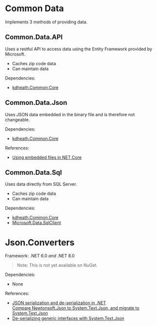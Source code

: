 # Common Data
Implements 3 methods of providing data.

## Common.Data.API
Uses a restful API to access data using the Entity Framework provided by Microsoft.

- Caches zip code data
- Can maintain data

Dependencies:
- [kdheath.Common.Core](https://www.nuget.org/packages/kdheath.Common.Core)

## Common.Data.Json
Uses JSON data embedded in the binary file and is therefore not changeable.

Dependencies:
- [kdheath.Common.Core](https://www.nuget.org/packages/kdheath.Common.Core)

References:
- [Using embedded files in NET Core](https://josef.codes/using-embedded-files-in-dotnet-core/)

## Common.Data.Sql
Uses data directly from SQL Server.

- Caches zip code data
- Can maintain data

Dependencies:
- [kdheath.Common.Core](https://www.nuget.org/packages/kdheath.Common.Core)
- [Microsoft.Data.SqlClient](https://www.nuget.org/packages/Microsoft.Data.SqlClient)

# Json.Converters
Framework: .NET 6.0 _and_ .NET 8.0

> Note: This is not yet available on NuGet.

Dependencies:
- None

References:
- [JSON serialization and de-serialization in .NET](https://learn.microsoft.com/en-us/dotnet/standard/serialization/system-text-json/overview)\
[Compare Newtonsoft.Json to System.Text.Json, and migrate to System.Text.Json](https://learn.microsoft.com/en-us/dotnet/standard/serialization/system-text-json/migrate-from-newtonsoft)
- [De-serializing generic interfaces with System.Text.Json](https://www.mrlacey.com/2019/10/deserializing-generic-interfaces-with.html)